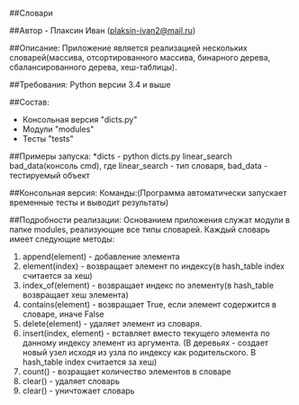 ﻿##Словари

##Автор - Плаксин Иван (plaksin-ivan2@mail.ru)

##Описание: Приложение является реализацией нескольких словарей(массива, отсортированного массива, бинарного дерева, сбалансированного дерева, хеш-таблицы).

##Требования: Python версии 3.4 и выше

##Состав:
* Консольная версия "dicts.py"
* Модули "modules"
* Тесты "tests"

##Примеры запуска: 
*dicts - python dicts.py linear_search bad_data(консоль cmd), где linear_search - тип словаря, bad_data - тестируемый объект

##Консольная версия:
Команды:(Программа автоматически запускает временные тесты и выводит результаты)

##Подробности реализации: 
Основанием приложения служат модули в папке modules, реализующие все типы словарей.
Каждый словарь имеет следующие методы:
1) append(element) - добавление элемента
2) element(index) - возвращает элемент по индексу(в hash_table index считается за хеш)
3) index_of(element) - возвращает индекс по элементу(в hash_table возвращает хеш элемента)
4) contains(element) - возвращает True, если элемент содержится в словаре, иначе False
5) delete(element) - удаляет элемент из словаря.
6) insert(index, element) - вставляет вместо текущего элемента по данному индексу элемент из аргумента. (В деревьях - создает новый узел исходя из узла по индексу как родительского. В hash_table index считается за хеш)
7) count() - возращает количество элементов в словаре
8) clear() - удаляет словарь
8) clear() - уничтожает словарь